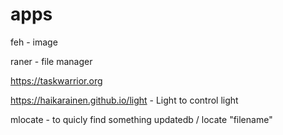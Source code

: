 apps
====

feh - image

raner - file manager

https://taskwarrior.org

https://haikarainen.github.io/light - Light to control light

mlocate - to quicly find something
updatedb / locate "filename"
